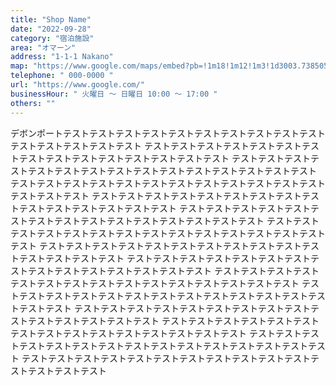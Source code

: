 ```yaml
---
title: "Shop Name"
date: "2022-09-28"
category: "宿泊施設"
area: "オマーン"
address: "1-1-1 Nakano"
map: "https://www.google.com/maps/embed?pb=!1m18!1m12!1m3!1d3003.7385056989474!2d146.23618631482057!3d-41.16205697928552!2m3!1f0!2f0!3f0!3m2!1i1024!2i768!4f13.1!3m3!1m2!1s0xaa7bcbff45c9d9cd%3A0xbff879cb93cfc4c8!2sTurners%20Beach%20Berry%20Patch!5e0!3m2!1sja!2sau!4v1664233106816!5m2!1sja!2sau"
telephone: " 000-0000 "
url: "https://www.google.com/"
businessHour: " 火曜日 〜 日曜日 10:00 〜 17:00 "
others: ""
---
```


デボンポートテストテストテストテストテストテストテストテストテストテストテストテストテストテストテスト
テストテストテストテストテストテストテストテストテストテストテストテストテストテストテスト
テストテストテストテストテストテストテストテストテストテストテストテストテストテストテスト
テストテストテストテストテストテストテストテストテストテストテストテストテストテストテスト
テストテストテストテストテストテストテストテストテストテストテストテストテストテストテスト
テストテストテストテストテストテストテストテストテストテストテストテストテストテストテスト
テストテストテストテストテストテストテストテストテストテストテストテストテストテストテスト
テストテストテストテストテストテストテストテストテストテストテストテストテストテストテスト
テストテストテストテストテストテストテストテストテストテストテストテストテストテストテスト
テストテストテストテストテストテストテストテストテストテストテストテストテストテストテスト
テストテストテストテストテストテストテストテストテストテストテストテストテストテストテスト
テストテストテストテストテストテストテストテストテストテストテストテストテストテストテスト
テストテストテストテストテストテストテストテストテストテストテストテストテストテストテスト
テストテストテストテストテストテストテストテストテストテストテストテストテストテストテスト
テストテストテストテストテストテストテストテストテストテストテストテストテストテストテスト
